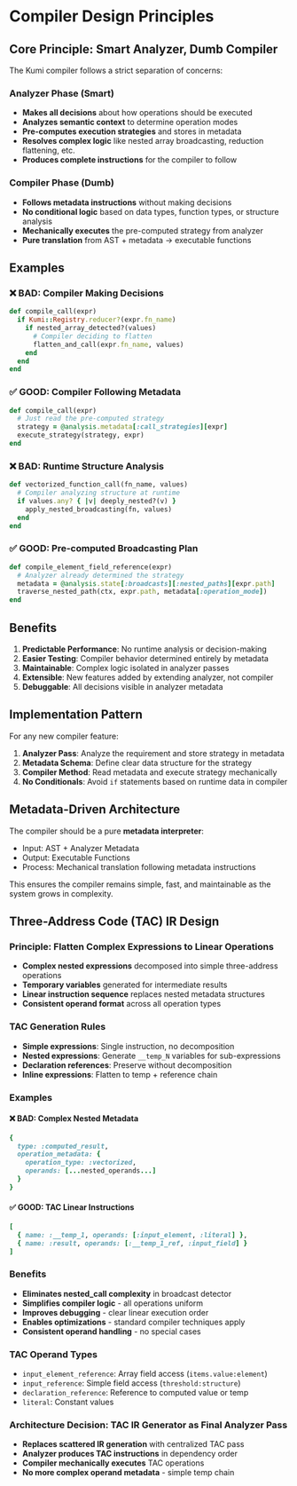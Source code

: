 # Compiler Design Principles

## Core Principle: Smart Analyzer, Dumb Compiler

The Kumi compiler follows a strict separation of concerns:

### Analyzer Phase (Smart)
- **Makes all decisions** about how operations should be executed
- **Analyzes semantic context** to determine operation modes
- **Pre-computes execution strategies** and stores in metadata
- **Resolves complex logic** like nested array broadcasting, reduction flattening, etc.
- **Produces complete instructions** for the compiler to follow

### Compiler Phase (Dumb)
- **Follows metadata instructions** without making decisions
- **No conditional logic** based on data types, function types, or structure analysis
- **Mechanically executes** the pre-computed strategy from analyzer
- **Pure translation** from AST + metadata → executable functions

## Examples

### ❌ BAD: Compiler Making Decisions
```ruby
def compile_call(expr)
  if Kumi::Registry.reducer?(expr.fn_name)
    if nested_array_detected?(values)
      # Compiler deciding to flatten
      flatten_and_call(expr.fn_name, values)
    end
  end
end
```

### ✅ GOOD: Compiler Following Metadata
```ruby
def compile_call(expr)
  # Just read the pre-computed strategy
  strategy = @analysis.metadata[:call_strategies][expr]
  execute_strategy(strategy, expr)
end
```

### ❌ BAD: Runtime Structure Analysis
```ruby
def vectorized_function_call(fn_name, values)
  # Compiler analyzing structure at runtime
  if values.any? { |v| deeply_nested?(v) }
    apply_nested_broadcasting(fn, values)
  end
end
```

### ✅ GOOD: Pre-computed Broadcasting Plan
```ruby
def compile_element_field_reference(expr)
  # Analyzer already determined the strategy
  metadata = @analysis.state[:broadcasts][:nested_paths][expr.path]
  traverse_nested_path(ctx, expr.path, metadata[:operation_mode])
end
```

## Benefits

1. **Predictable Performance**: No runtime analysis or decision-making
2. **Easier Testing**: Compiler behavior determined entirely by metadata
3. **Maintainable**: Complex logic isolated in analyzer passes
4. **Extensible**: New features added by extending analyzer, not compiler
5. **Debuggable**: All decisions visible in analyzer metadata

## Implementation Pattern

For any new compiler feature:

1. **Analyzer Pass**: Analyze the requirement and store strategy in metadata
2. **Metadata Schema**: Define clear data structure for the strategy
3. **Compiler Method**: Read metadata and execute strategy mechanically
4. **No Conditionals**: Avoid `if` statements based on runtime data in compiler

## Metadata-Driven Architecture

The compiler should be a pure **metadata interpreter**:
- Input: AST + Analyzer Metadata
- Output: Executable Functions
- Process: Mechanical translation following metadata instructions

This ensures the compiler remains simple, fast, and maintainable as the system grows in complexity.

## Three-Address Code (TAC) IR Design

### Principle: Flatten Complex Expressions to Linear Operations
- **Complex nested expressions** decomposed into simple three-address operations
- **Temporary variables** generated for intermediate results  
- **Linear instruction sequence** replaces nested metadata structures
- **Consistent operand format** across all operation types

### TAC Generation Rules
- **Simple expressions**: Single instruction, no decomposition
- **Nested expressions**: Generate `__temp_N` variables for sub-expressions  
- **Declaration references**: Preserve without decomposition
- **Inline expressions**: Flatten to temp + reference chain

### Examples

#### ❌ BAD: Complex Nested Metadata
```ruby
{
  type: :computed_result,
  operation_metadata: {
    operation_type: :vectorized,
    operands: [...nested_operands...]
  }
}
```

#### ✅ GOOD: TAC Linear Instructions
```ruby
[
  { name: :__temp_1, operands: [:input_element, :literal] },
  { name: :result, operands: [:__temp_1_ref, :input_field] }
]
```

### Benefits
- **Eliminates nested_call complexity** in broadcast detector
- **Simplifies compiler logic** - all operations uniform
- **Improves debugging** - clear linear execution order  
- **Enables optimizations** - standard compiler techniques apply
- **Consistent operand handling** - no special cases

### TAC Operand Types
- `input_element_reference`: Array field access (`items.value:element`)
- `input_reference`: Simple field access (`threshold:structure`)  
- `declaration_reference`: Reference to computed value or temp
- `literal`: Constant values

### Architecture Decision: TAC IR Generator as Final Analyzer Pass
- **Replaces scattered IR generation** with centralized TAC pass
- **Analyzer produces TAC instructions** in dependency order
- **Compiler mechanically executes** TAC operations
- **No more complex operand metadata** - simple temp chain